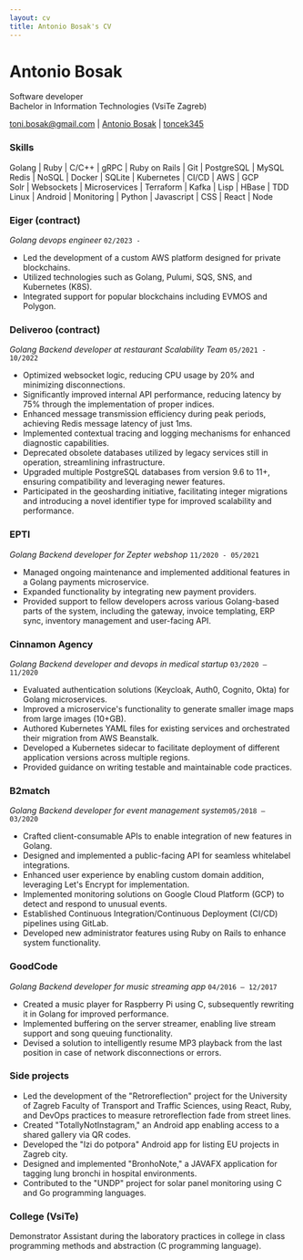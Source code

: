 ```yaml
---
layout: cv
title: Antonio Bosak's CV
---
```

# Antonio Bosak
Software developer  
Bachelor in Information Technologies (VsiTe Zagreb)

<div id="webaddress">
<i class="fa-solid fa-envelope"></i>
<a href="mailto:toni.bosak@gmail.com">toni.bosak@gmail.com</a>
| <i class="fa-brands fa-linkedin"></i>
<a href="https://www.linkedin.com/in/antonio-bosak-6b9865136/">Antonio Bosak</a>
| <i class="fa-brands fa-github"></i>
<a href="https://github.com/toncek345">toncek345</a>
</div>

### Skills
Golang | Ruby | C/C++ | gRPC | Ruby on Rails | Git | PostgreSQL | MySQL  
Redis | NoSQL | Docker | SQLite | Kubernetes | CI/CD | AWS | GCP  
Solr | Websockets | Microservices | Terraform | Kafka | Lisp | HBase | TDD  
Linux | Android | Monitoring | Python | Javascript | CSS | React | Node  

### Eiger (contract)
<i>Golang devops engineer</i> `02/2023 -` 

- Led the development of a custom AWS platform designed for private blockchains.
- Utilized technologies such as Golang, Pulumi, SQS, SNS, and Kubernetes (K8S).
- Integrated support for popular blockchains including EVMOS and Polygon.


### Deliveroo (contract)
<i>Golang Backend developer at restaurant Scalability Team</i> `05/2021 - 10/2022` 

- Optimized websocket logic, reducing CPU usage by 20% and minimizing disconnections.
- Significantly improved internal API performance, reducing latency by 75% through the implementation of proper indices.
- Enhanced message transmission efficiency during peak periods, achieving Redis message latency of just 1ms.
- Implemented contextual tracing and logging mechanisms for enhanced diagnostic capabilities.
- Deprecated obsolete databases utilized by legacy services still in operation, streamlining infrastructure.
- Upgraded multiple PostgreSQL databases from version 9.6 to 11+, ensuring compatibility and leveraging newer features.
- Participated in the geosharding initiative, facilitating integer migrations and introducing a novel identifier type for improved scalability and performance.

### EPTI
<i>Golang Backend developer for Zepter webshop</i> `11/2020 - 05/2021`

- Managed ongoing maintenance and implemented additional features in a Golang payments microservice.
- Expanded functionality by integrating new payment providers.
- Provided support to fellow developers across various Golang-based parts of the system, including the gateway, invoice templating, ERP sync, inventory management and user-facing API.

### Cinnamon Agency
<i>Golang Backend developer and devops in medical startup</i> `03/2020 – 11/2020`

- Evaluated authentication solutions (Keycloak, Auth0, Cognito, Okta) for Golang microservices.
- Improved a microservice's functionality to generate smaller image maps from large images (10+GB).
- Authored Kubernetes YAML files for existing services and orchestrated their migration from AWS Beanstalk.
- Developed a Kubernetes sidecar to facilitate deployment of different application versions across multiple regions.
- Provided guidance on writing testable and maintainable code practices.

<div class="page-break"></div>

### B2match
<i>Golang Backend developer for event management system</i>`05/2018 – 03/2020`

- Crafted client-consumable APIs to enable integration of new features in Golang.
- Designed and implemented a public-facing API for seamless whitelabel integrations.
- Enhanced user experience by enabling custom domain addition, leveraging Let's Encrypt for implementation.
- Implemented monitoring solutions on Google Cloud Platform (GCP) to detect and respond to unusual events.
- Established Continuous Integration/Continuous Deployment (CI/CD) pipelines using GitLab.
- Developed new administrator features using Ruby on Rails to enhance system functionality.

### GoodCode
<i>Golang Backend developer for music streaming app</i> `04/2016 – 12/2017`

- Created a music player for Raspberry Pi using C, subsequently rewriting it in Golang for improved performance.
- Implemented buffering on the server streamer, enabling live stream support and song queuing functionality.
- Devised a solution to intelligently resume MP3 playback from the last position in case of network disconnections or errors.

### Side projects

- Led the development of the "Retroreflection" project for the University of Zagreb Faculty of Transport and Traffic Sciences, using React, Ruby, and DevOps practices to measure retroreflection fade from street lines.
- Created "TotallyNotInstagram," an Android app enabling access to a shared gallery via QR codes.
- Developed the "Izi do potpora" Android app for listing EU projects in Zagreb city.
- Designed and implemented "BronhoNote," a JAVAFX application for tagging lung bronchi in hospital environments.
- Contributed to the "UNDP" project for solar panel monitoring using C and Go programming languages.

### College (VsiTe)
Demonstrator Assistant during the laboratory practices in college in class programming methods and
abstraction (C programming language).
